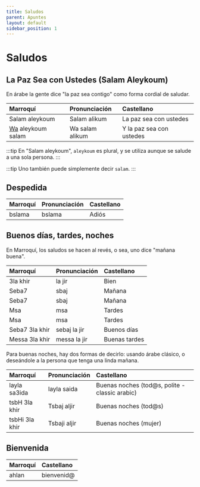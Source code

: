 ```yaml
---
title: Saludos
parent: Apuntes
layout: default
sidebar_position: 1
---
```


# Saludos

## La Paz Sea con Ustedes (Salam Aleykoum)
En árabe la gente dice "la paz sea contigo" como forma cordial de saludar.

| Marroquí                      | Pronunciación   | Castellano               |
|:------------------------------|:----------------|:-------------------------|
| Salam aleykoum                | Salam alikum    | La paz sea con ustedes   |
| [Wa](nexos) aleykoum salam | Wa salam alikum | Y la paz sea con ustedes |

:::tip
En "Salam aleykoum", `aleykoum` es plural, y se utiliza aunque se salude a una sola persona.
:::

:::tip
Uno también puede simplemente decir `salam`.
:::

## Despedida

| Marroquí | Pronunciación | Castellano |
|:---------|:--------------|:-----------|
| bslama   | bslama        | Adiós      |


## Buenos días, tardes, noches
En Marroquí, los saludos se hacen al revés, o sea, uno dice "mañana buena".

| Marroquí       | Pronunciación | Castellano    |
|:---------------|:--------------|:--------------|
| 3la khir       | la jir        | Bien          |
| Seba7          | sbaj          | Mañana        |
| Seba7          | sbaj          | Mañana        |
| Msa            | msa           | Tardes        |
| Msa            | msa           | Tardes        |
| Seba7 3la khir | sebaj la jir  | Buenos días   |
| Messa 3la khir | messa la jir  | Buenas tardes |

Para buenas noches, hay dos formas de decirlo: usando árabe clásico, o deseándole a la persona que tenga una linda mañana.

| Marroquí       | Pronunciación | Castellano                                     |
|:---------------|:--------------|:-----------------------------------------------|
| layla sa3ida   | layla saida   | Buenas noches (tod@s, polite - classic arabic) |
| tsbH 3la khir  | Tsbaj aljir   | Buenas noches (tod@s)                          |
| tsbHi 3la khir | Tsbaji aljir  | Buenas noches (mujer)                          |


## Bienvenida

| Marroquí | Castellano |
|:---------|:-----------|
| ahlan    | bienvenid@ |